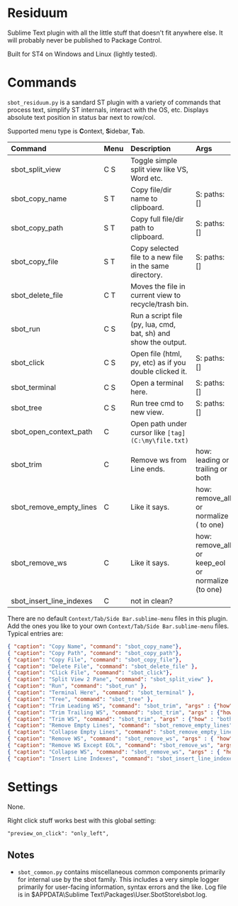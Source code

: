 # Residuum

Sublime Text plugin with all the little stuff that doesn't fit anywhere else.
It will probably never be published to Package Control.

Built for ST4 on Windows and Linux (lightly tested).


# Commands

`sbot_residuum.py` is a sandard ST plugin with a variety of commands that process text, simplify ST internals,
interact with the OS, etc. Displays absolute text position in status bar next to row/col.

Supported menu type is <b>C</b>ontext, <b>S</b>idebar, <b>T</b>ab.

| Command                 | Menu | Description                                             | Args                   |
| :--------               | :--- | :------------                                           | :-------               |
| sbot_split_view         | C S  | Toggle simple split view like VS, Word etc.             |                        |
| sbot_copy_name          | S T  | Copy file/dir name to clipboard.                        | S: paths: []           |
| sbot_copy_path          | S T  | Copy full file/dir path to clipboard.                   | S: paths: []           |
| sbot_copy_file          | S T  | Copy selected file to a new file in the same directory. | S: paths: []           |
| sbot_delete_file        | C T  | Moves the file in current view to recycle/trash bin.    |                        |
| sbot_run                | C S  | Run a script file (py, lua, cmd, bat, sh) and show the output. |                 |
| sbot_click              | C S  | Open file (html, py, etc) as if you double clicked it.  | S: paths: []           |
| sbot_terminal           | C S  | Open a terminal here.                                   | S: paths: []           |
| sbot_tree               | C S  | Run tree cmd to new view.                               | S: paths: []           |
| sbot_open_context_path  | C    | Open path under cursor like `[tag](C:\my\file.txt)`     |                        |
| sbot_trim               | C    | Remove ws from Line ends.  | how: leading or trailing or both                    |
| sbot_remove_empty_lines | C    | Like it says.              | how: remove_all or normalize ( to one)              |
| sbot_remove_ws          | C    | Like it says.              | how: remove_all or keep_eol or normalize (to one)   |
| sbot_insert_line_indexes| C    | not in clean?              |                                                     |


There are no default `Context/Tab/Side Bar.sublime-menu` files in this plugin.
Add the ones you like to your own `Context/Tab/Side Bar.sublime-menu` files. Typical entries are:
``` json
{ "caption": "Copy Name", "command": "sbot_copy_name"},
{ "caption": "Copy Path", "command": "sbot_copy_path"},
{ "caption": "Copy File", "command": "sbot_copy_file"},
{ "caption": "Delete File", "command": "sbot_delete_file" },
{ "caption": "Click File", "command": "sbot_click"},
{ "caption": "Split View 2 Pane", "command": "sbot_split_view" },
{ "caption": "Run", "command": "sbot_run" },
{ "caption": "Terminal Here", "command": "sbot_terminal" },
{ "caption": "Tree", "command": "sbot_tree" },
{ "caption": "Trim Leading WS", "command": "sbot_trim", "args" : {"how" : "leading"}  },
{ "caption": "Trim Trailing WS", "command": "sbot_trim", "args" : {"how" : "trailing"}  },
{ "caption": "Trim WS", "command": "sbot_trim", "args" : {"how" : "both"}  },
{ "caption": "Remove Empty Lines", "command": "sbot_remove_empty_lines", "args" : { "how" : "remove_all" } },
{ "caption": "Collapse Empty Lines", "command": "sbot_remove_empty_lines", "args" : { "how" : "normalize" } },
{ "caption": "Remove WS", "command": "sbot_remove_ws", "args" : { "how" : "remove_all" } },
{ "caption": "Remove WS Except EOL", "command": "sbot_remove_ws", "args" : { "how" : "keep_eol" } },
{ "caption": "Collapse WS", "command": "sbot_remove_ws", "args" : { "how" : "normalize" } },
{ "caption": "Insert Line Indexes", "command": "sbot_insert_line_indexes" },
```


# Settings

None.

Right click stuff works best with this global setting:
```
"preview_on_click": "only_left",
```

## Notes

- `sbot_common.py` contains miscellaneous common components primarily for internal use by the sbot family.
  This includes a very simple logger primarily for user-facing information, syntax errors and the like.
  Log file is in $APPDATA\Sublime Text\Packages\User\.SbotStore\sbot.log.

